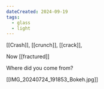 ```yaml
---
dateCreated: 2024-09-19
tags:
  - glass
  - light
---
```

[[Crash]], [[crunch]], [[crack]], 

Now [[fractured]]

Where did you come from?

[[IMG_20240724_191853_Bokeh.jpg]]

